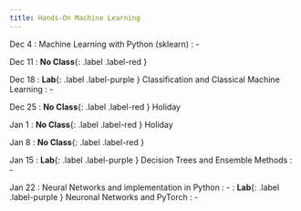 ```yaml
---
title: Hands-On Machine Learning
---
```


Dec 4
: Machine Learning with Python (sklearn)
  : -

Dec 11
: **No Class**{: .label .label-red }


Dec 18
: **Lab**{: .label .label-purple } Classification and Classical Machine Learning
  : -

Dec 25
: **No Class**{: .label .label-red } Holiday

Jan 1
: **No Class**{: .label .label-red } Holiday

Jan 8
: **No Class**{: .label .label-red } 

Jan 15
: **Lab**{: .label .label-purple } Decision Trees and Ensemble Methods
  : -

Jan 22
: Neural Networks and implementation in Python
  : -
: **Lab**{: .label .label-purple } Neuronal Networks and PyTorch
  : -
